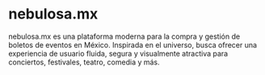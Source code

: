 # nebulosa.mx
nebulosa.mx es una plataforma moderna para la compra y gestión de boletos de eventos en México. Inspirada en el universo, busca ofrecer una experiencia de usuario fluida, segura y visualmente atractiva para conciertos, festivales, teatro, comedia y más.
